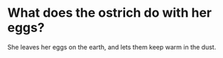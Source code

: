 # What does the ostrich do with her eggs?

She leaves her eggs on the earth, and lets them keep warm in the dust.
